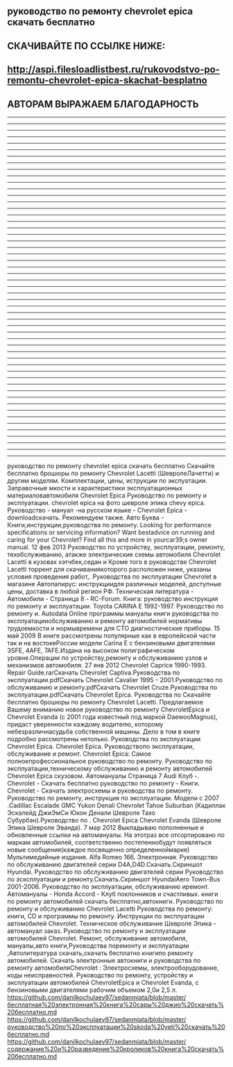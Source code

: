 руководство по ремонту chevrolet epica скачать бесплатно
--------------------------------------------------
СКАЧИВАЙТЕ ПО ССЫЛКЕ НИЖЕ:
--------------------------------------------------
http://aspi.filesloadlistbest.ru/rukovodstvo-po-remontu-chevrolet-epica-skachat-besplatno
--------------------------------------------------
АВТОРАМ ВЫРАЖАЕМ БЛАГОДАРНОСТЬ
--------------------------------------------------
--------------------------------------------------
--------------------------------------------------
--------------------------------------------------
--------------------------------------------------
--------------------------------------------------
--------------------------------------------------
--------------------------------------------------
--------------------------------------------------
--------------------------------------------------
--------------------------------------------------
--------------------------------------------------
--------------------------------------------------
--------------------------------------------------
--------------------------------------------------
--------------------------------------------------
--------------------------------------------------
--------------------------------------------------
--------------------------------------------------
--------------------------------------------------
--------------------------------------------------
--------------------------------------------------
--------------------------------------------------
--------------------------------------------------
--------------------------------------------------
--------------------------------------------------
--------------------------------------------------
--------------------------------------------------
--------------------------------------------------
--------------------------------------------------
--------------------------------------------------
--------------------------------------------------
--------------------------------------------------
--------------------------------------------------
--------------------------------------------------
--------------------------------------------------
--------------------------------------------------
--------------------------------------------------
--------------------------------------------------
--------------------------------------------------
--------------------------------------------------
--------------------------------------------------
--------------------------------------------------
--------------------------------------------------
--------------------------------------------------
--------------------------------------------------
--------------------------------------------------
--------------------------------------------------
--------------------------------------------------
--------------------------------------------------
--------------------------------------------------
--------------------------------------------------
--------------------------------------------------
--------------------------------------------------
руководство по ремонту chevrolet epica скачать бесплатно Скачайте бесплатно брошюры по ремонту Chevrolet Lacetti (ШевролеЛачетти) и другим моделям. Комплектации, цены, иструкции по экспуатации. Заправочные мкости и характеристики эксплуатационных материаловавтомобиля Chevrolet Epica  Руководство по ремонту и эксплуатации. chevrolet epica на фото шевроле эпика chevy epica. Руководство - мануал -на русском языке - Chevrolet Epica - downloadскачать. Рекомендуем также. Авто Буква - Книги,инструкции,руководства по ремонту. Looking for performance specifications or servicing information? Want bestadvice on running and caring for your Chevrolet? Find all this and more in yourcar39;s owner manual. 12 фев 2013  Руководство по устройству, эксплуатации, ремонту, техобслуживанию, атакже электрические схемы автомобиля Chevrolet Lacetti в кузовах хэтчбек,седан и  Кроме того в руководстве Chevrolet Lacetti торрент для скачиваниякоторого расположен ниже, указаны условия проведения работ,. Руководства по эксплуатации Chevrolet в магазине Автопапирус: инструкциидля различных моделей, доступные цены, доставка в любой регион РФ. Техническая литература - Автомобили - Страница 8 - RC-Forum. Книга: руководство  инструкция по ремонту и эксплуатации. Toyota CARINA E 1992-1997. Руководство по ремонту и. Autodata Online программы мануалы книги руководства по эксплуатацииобслуживанию и ремонту автомобилей нормативы трудоемкости и нормывремени для СТО диагностические приборы. 15 май 2009  В книге рассмотрены популярные как в европейской части так и на востокеРоссии модели Carina E с бензиновыми двигателями 3SFE, 4AFE, 7AFE.Издана на высоком полиграфическом уровне.Операции по устройству,ремонту и обслуживанию узлов и механизмов автомобиля. 27 янв 2012  Chevrolet Caprice 1990-1993. Repair Guide.rarСкачать Chevrolet Captiva.Руководства по эксплуатации.pdfСкачать Chevrolet Cavalier 1995 - 2001.Руководство по обслуживанию и ремонту.pdfСкачать Chevrolet Cruze.Руководства по эксплуатации.pdfСкачать Chevrolet Epica. Руководства по
Скачайте бесплатно брошюры по ремонту Chevrolet Lacetti. Предлагаемое Вашему вниманию новое руководство по ремонту ChevroletEpica и Chevrolet Evanda (с 2001 года известный под маркой DaewooMagnus), придаст уверенности каждому водителю, которому небезразличнасудьба собственной машины. Дело в том в книге подробно рассмотрены нетолько. Руководства по эксплуатации Chevrolet Epica. Chevrolet Epica. Руководствопо эксплуатации, обслуживание и ремонт. Chevrolet Epica: Самое полноепрофессиональное руководство по ремонту. Руководство по эксплуатации,техническому обслуживанию и ремонту автомобилей Chevrolet Epica скузовом. Автомануалы  Страница 7  Audi Клуб -. Chevrolet - Скачать бесплатно руководство по ремонту - Книги. Chevrolet - Скачать электросхемы и руководства по ремонту. Руководство по ремонту, инструкция по эксплуатации. Модели с 2007 .Cadillaс Escalade  GMC Yukon  Denali  Chevrolet Tahoe  Suburban (Кадиллак Эскалейд  ДжиЭмСи Юкон  Денали  Шевроле Тахо  Субурбан).Руководство по . Chevrolet Epica  Chevrolet Evanda (Шевроле Эпика Шевроле Эванда). 7 мар 2012  Выкладываю пополненные и обновленные ссылки на автомануалы. На этотраз все отсортировано по маркам автомобилей, соответственно постепеннобудут появляться новые сообщения(каждое посвященно определенноймарке) Мультимедийные издания. Alfa Romeo 166. Электронная. Руководство по обслуживанию двигателей серии D4A,D4D.Скачать.Cкриншот Hyundai. Руководство по обслуживанию двигателей серии Руководство по эсксплуатации и ремонту.Скачать.Cкриншот HyundaiAero Town-Bus 2001-2006. Руководство по эксплуатации, обслуживанию иремонт. Автомануалы - Honda Accord - Клуб поклонников и счастливых. книги по ремонту автомобилей скачать бесплатно,автокниги. Руководство по ремонту и обслуживанию Chevrolet Lacetti
Руководства по ремонту: книги, CD и программы по ремонту. Инструкции по эксплуатации автомобилей Chevrolet. Техническое обслуживание Шевроле Эпика - автомануал заказ. Руководство по ремонту и эксплуатации автомобилей Chevrolet. Ремонт, обслуживание автомобиля, мануалы,авто книги,Руководства поремонту и эксплуатации ,Автолитература скачать,скачать бесплатно книгипо ремонту автомобилей. Скачать электронные автокниги и руководства по ремонту автомобиляChevrolet : Электросхемы, электрооборудование, коды неисправностей. Руководство по ремонту, устройству и эксплуатации автомобилей ChevroletEpica и Chevrolet Evanda, с бензиновыми двигателями рабочим объемом 2,0и 2,5 л.
https://github.com/danilkochulaev97/sedanmiata/blob/master/бесплатная%20электронная%20книга%20сары%20джио%20скачать%20бесплатно.md
https://github.com/danilkochulaev97/sedanmiata/blob/master/руководство%20по%20эксплуатации%20skoda%20yeti%20скачать%20бесплатно.md
https://github.com/danilkochulaev97/sedanmiata/blob/master/содержание%20и%20разведение%20кроликов%20книга%20скачать%20бесплатно.md